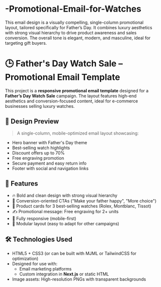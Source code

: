 # -Promotional-Email-for-Watches
This email design is a visually compelling, single-column promotional layout, tailored specifically for Father’s Day. It combines luxury aesthetics with strong visual hierarchy to drive product awareness and sales conversion. The overall tone is elegant, modern, and masculine, ideal for targeting gift buyers.

# 🕒 Father's Day Watch Sale – Promotional Email Template

This project is a **responsive promotional email template** designed for a **Father’s Day Watch Sale** campaign. The layout features high-end aesthetics and conversion-focused content, ideal for e-commerce businesses selling luxury watches.

## 📸 Design Preview

> A single-column, mobile-optimized email layout showcasing:
- Hero banner with Father's Day theme
- Best-selling watch highlights
- Discount offers up to 70%
- Free engraving promotion
- Secure payment and easy return info
- Footer with social and navigation links

## 📐 Features

- 🔥 Bold and clean design with strong visual hierarchy
- 🎯 Conversion-oriented CTAs ("Make your father happy", "More choice")
- 💼 Product cards for 3 best-selling watches (Rolex, Montblanc, Tissot)
- ✍️ Promotional message: Free engraving for 2+ units
- 📱 Fully responsive (mobile-first)
- 🧩 Modular layout (easy to adapt for other campaigns)

## 🛠️ Technologies Used

- HTML5 + CSS3 (or can be built with MJML or TailwindCSS for optimization)
- Designed for use with:
  - Email marketing platforms 
  - Custom integration in **Next.js** or static HTML
- Image assets: High-resolution PNGs with transparent backgrounds
